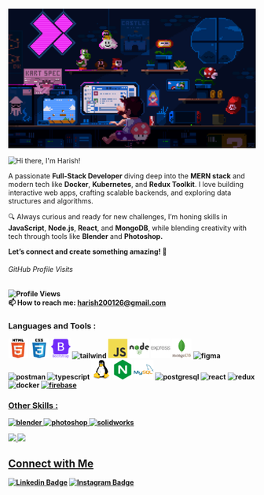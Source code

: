 
![Banner](https://github.com/harishk2010/harishk2010/blob/main/gitbanner.gif)


<p align="left">
  <img src="https://readme-typing-svg.herokuapp.com?font=Roboto&weight=400&size=30&pause=1000&color=FFFFFF&width=435&lines=Hi+there%2C+I'm+Harish!+%f0%9f%94%a5" alt="Hi there, I'm Harish!">
</p>
<p align="left">
 A passionate <b>Full-Stack Developer</b> diving deep into the <b>MERN stack</b> and modern tech like <b>Docker</b>, <b>Kubernetes</b>, and <b>Redux Toolkit</b>. I love building interactive web apps, crafting scalable backends, and exploring data structures and algorithms.  

🔍 Always curious and ready for new challenges, I’m honing skills in <b>JavaScript</b>, <b>Node.js</b>, <b>React</b>, and <b>MongoDB</b>, while blending creativity with tech through tools like <b>Blender</b> and <b>Photoshop<b/>.  

Let’s connect and create something amazing! 🚀  
</p>


  <div class="container">
        <h6>GitHub Profile Visits</h6>
        <img src="https://komarev.com/ghpvc/?username=harishk2010&color=blue" alt="Profile Views">
  </div>
📫 How to reach me: <a href="mailto:harish200126@gmail.com">harish200126@gmail.com</a>



   <h3 align="left">Languages and Tools :</h3>
<p align="left">
    <img src="https://raw.githubusercontent.com/devicons/devicon/master/icons/html5/html5-original-wordmark.svg" alt="html5" width="40" height="40"/> 
    <img src="https://raw.githubusercontent.com/devicons/devicon/master/icons/css3/css3-original-wordmark.svg" alt="css3" width="40" height="40"/> 
    <img src="https://raw.githubusercontent.com/devicons/devicon/master/icons/bootstrap/bootstrap-plain-wordmark.svg" alt="bootstrap" width="40" height="40"/> 
    <img src="https://www.vectorlogo.zone/logos/tailwindcss/tailwindcss-icon.svg" alt="tailwind" width="40" height="40"/> 
    <img src="https://raw.githubusercontent.com/devicons/devicon/master/icons/javascript/javascript-original.svg" alt="javascript" width="40" height="40"/> 
    <img src="https://raw.githubusercontent.com/devicons/devicon/master/icons/nodejs/nodejs-original-wordmark.svg" alt="nodejs" width="40" height="40"/> 
    <img src="https://raw.githubusercontent.com/devicons/devicon/master/icons/express/express-original-wordmark.svg" alt="express" width="40" height="40"/> 
    <img src="https://raw.githubusercontent.com/devicons/devicon/master/icons/mongodb/mongodb-original-wordmark.svg" alt="mongodb" width="40" height="40"/> 
    <img src="https://www.vectorlogo.zone/logos/figma/figma-icon.svg" alt="figma" width="40" height="40"/> 
    <img src="https://www.vectorlogo.zone/logos/getpostman/getpostman-icon.svg" alt="postman" width="40" height="40"/> 
    <img src="https://img.icons8.com/?size=100&id=Nlsua06Gvxel&format=png&color=000000" alt="typescript" width="40" height="40"/>
    <img src="https://raw.githubusercontent.com/devicons/devicon/master/icons/linux/linux-original.svg" alt="linux" width="40" height="40"/> 
    <img src="https://raw.githubusercontent.com/devicons/devicon/master/icons/nginx/nginx-original.svg" alt="nginx" width="40" height="40"/> 
    <img src="https://raw.githubusercontent.com/devicons/devicon/master/icons/mysql/mysql-original-wordmark.svg" alt="mysql" width="40" height="40"/> 
    <img src="https://th.bing.com/th?id=OSAAS.D0403253C987C59F4058FF7438A6111C&w=72&h=72&c=17&rs=1&o=6&dpr=1.3&pid=5.1" alt="postgresql" width="40" height="40"/>
    <img src="https://img.icons8.com/?size=100&id=uJM6fQYqDaZK&format=png&color=000000" alt="react" width="40" height="40"/>
    <img src="https://th.bing.com/th?id=ODLS.2a7b8c1d-c093-4fb5-8cef-9004999ece67&w=32&h=32&qlt=90&pcl=fffffa&o=6&pid=1.2" alt="redux" width="40" height="40"/> 
    <img src="https://th.bing.com/th/id/OIP.bZP17SmwRZihfAYDr5KBFgHaEK?w=289&h=180&c=7&r=0&o=5&dpr=1.3&pid=1.7" alt="docker" width="auto" height="40"/>
   <a href="https://firebase.google.com/" target="_blank"> <img src="https://www.vectorlogo.zone/logos/firebase/firebase-icon.svg" alt="firebase" width="40" height="40"/>
  
   
          
</p>
   <h3 align="left">Other Skills :</h3>
   <p align="left">
       <img src="https://cdn.jsdelivr.net/gh/devicons/devicon@latest/icons/blender/blender-original.svg" alt="blender" width="40" height="40" />
            <img src="https://cdn.jsdelivr.net/gh/devicons/devicon@latest/icons/photoshop/photoshop-original.svg" alt="photoshop" width="40" height="40"/>
            <img src="https://img.icons8.com/?size=100&id=62397&format=png&color=000000" alt="solidworks" width="40" height="40" />
   </p>
   
   <p align="left">
      <img src="https://github-readme-stats.vercel.app/api?username=harishk2010&show_icons=true&hide_border=true" height="195em" />
      <img src="https://github-readme-stats.vercel.app/api/top-langs/?username=harishk2010&layout=compact&langs_count=8" height="195em" />
  </p>




## Connect with Me
<!-- <a href="www.linkedin.com/in/harishk2001/">
            <img src="https://cdn.jsdelivr.net/gh/devicons/devicon@latest/icons/linkedin/linkedin-original.svg"  width="40" height="40" />    
</a>
-->

[![Linkedin Badge](https://img.shields.io/badge/-Harish%20K-blue?style=flat-square&logo=Linkedin&logoColor=white&link=https://www.linkedin.com/in/harishk2001/)](https://www.linkedin.com/in/harishk2001/)<tab>
[![Instagram Badge](https://img.shields.io/badge/-@kharishofficial-D7008A?style=flat-square&labelColor=D7008A&logo=Instagram&logoColor=white&link=https://www.instagram.com/kharishofficial/)](https://www.instagram.com/kharishofficial/)

          
<!--
**harishk2010/harishk2010** is a ✨ _special_ ✨ repository because its `README.md` (this file) appears on your GitHub profile.

Here are some ideas to get you started:

- 🔭 I’m currently working on ...
- 🌱 I’m currently learning ...
- 👯 I’m looking to collaborate on ...
- 🤔 I’m looking for help with ...
- 💬 Ask me about ...
- 📫 How to reach me: ...
- 😄 Pronouns: ...
- ⚡ Fun fact: ...
-->
